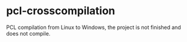 pcl-crosscompilation
====================

PCL compilation from Linux to Windows, the project is not finished and does not compile.
